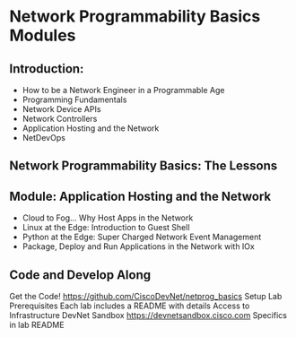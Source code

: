 # Network Programmability Basics Modules

## Introduction: 

- How to be a Network Engineer in a Programmable Age
- Programming Fundamentals
- Network Device APIs
- Network Controllers
- Application Hosting and the Network
- NetDevOps

## Network Programmability Basics: The Lessons

## Module: Application Hosting and the Network

- Cloud to Fog… Why Host Apps in the Network 
- Linux at the Edge: Introduction to Guest Shell 
- Python at the Edge: Super Charged Network Event Management
- Package, Deploy and Run Applications in the Network with IOx 

## Code and Develop Along

Get the Code! https://github.com/CiscoDevNet/netprog_basics 
Setup Lab Prerequisites 
Each lab includes a README with details
Access to Infrastructure
DevNet Sandbox https://devnetsandbox.cisco.com 
Specifics in lab README
